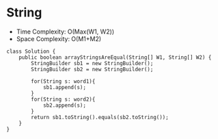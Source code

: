 # String
* Time Complexity: O(Max(W1, W2))
* Space Complexity: O(M1+M2)
```
class Solution {
    public boolean arrayStringsAreEqual(String[] W1, String[] W2) {
        StringBuilder sb1 = new StringBuilder();
        StringBuilder sb2 = new StringBuilder();

        for(String s: word1){
            sb1.append(s);
        }
        for(String s: word2){
            sb2.append(s);
        }
        return sb1.toString().equals(sb2.toString());
    }
}
```